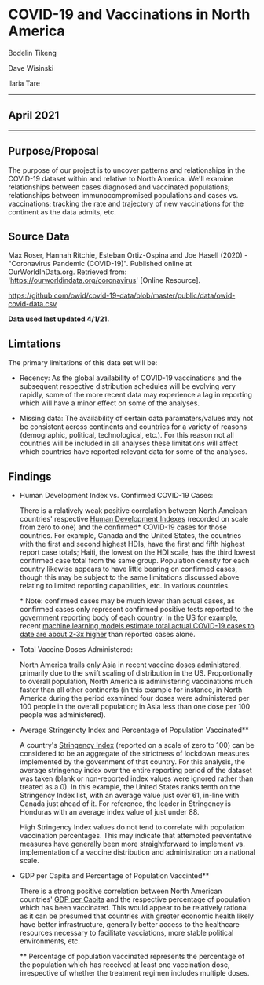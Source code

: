# COVID-19 and Vaccinations in North America
Bodelin Tikeng

Dave Wisinski

Ilaria Tare

----
April 2021
----
----

## Purpose/Proposal

The purpose of our project is to uncover patterns and relationships in the COVID-19 dataset within and relative to North America. We'll examine relationships between cases diagnosed and vaccinated populations; relationships between immunocompromised populations and cases vs. vaccinations; tracking the rate and trajectory of new vaccinations for the continent as the data admits, etc.

## Source Data

Max Roser, Hannah Ritchie, Esteban Ortiz-Ospina and Joe Hasell (2020) - "Coronavirus Pandemic (COVID-19)". Published online at OurWorldInData.org. Retrieved from: 'https://ourworldindata.org/coronavirus' [Online Resource].

https://github.com/owid/covid-19-data/blob/master/public/data/owid-covid-data.csv

**Data used last updated 4/1/21.**

## Limtations

The primary limitations of this data set will be:

- Recency: As the global availability of COVID-19 vaccinations and the subsequent respective distribution schedules will be evolving very rapidly, some of the more recent data may experience a lag in reporting which will have a minor effect on some of the analyses.

- Missing data: The availability of certain data paramaters/values may not be consistent across continents and countries for a variety of reasons (demographic, political, technological, etc.). For this reason not all countries will be included in all analyses these limitations will affect which countries have reported relevant data for some of the analyses. 

## Findings

- Human Development Index vs. Confirmed COVID-19 Cases:

    There is a relatively weak positive correlation between North Ameican countries' respective [Human Development Indexes](http://hdr.undp.org/en/content/human-development-index-hdi) (recorded on scale from zero to one) and the confirmed* COVID-19 cases for those countries. For example, Canada and the United States, the countries with the first and second highest HDIs, have the first and fifth highest report case totals; Haiti, the lowest on the HDI scale, has the third lowest confirmed case total from the same group. Population density for each country likewise appears to have little bearing on confirmed cases, though this may be subject to the same limitations discussed above relating to limited reporting capabilities, etc. in various countries.

    \* Note: confirmed cases may be much lower than actual cases, as confirmed cases only represent confirmed positive tests reported to the government reporting body of each country. In the US for example, recent [machine learning models estimate total actual COVID-19 cases to date are about 2-3x higher](https://www.utsouthwestern.edu/newsroom/articles/year-2021/covid-19-infections-in-the-us-nearly-three-times-greater-than-reported.html) than reported cases alone.

- Total Vaccine Doses Administered:

    North America trails only Asia in recent vaccine doses administered, primarily due to the swift scaling of distribution in the US. Proportionally to overall population, North America is administering vaccinations much faster than all other continents (in this example for instance, in North America during the period examined four doses were administered per 100 people in the overall population; in Asia less than one dose per 100 people was administered).

- Average Stringencty Index and Percentage of Population Vaccinated**

    A country's [Stringency Index](https://ourworldindata.org/covid-government-stringency-index) (reported on a scale of zero to 100) can be considered to be an aggregate of the strictness of lockdown measures implemented by the government of that country. For this analysis, the average stringency index over the entire reporting period of the dataset was taken (blank or non-reported index values were ignored rather than treated as a 0). In this example, the United States ranks tenth on the Stringency Index list, with an average value just over 61, in-line with Canada just ahead of it. For reference, the leader in Stringency is Honduras with an average index value of just under 88.

    High Stringency Index values do not tend to correlate with population vaccination percentages. This may indicate that attempted preventative measures have generally been more straightforward to implement vs. implementation of a vaccine distribution and administration on a national scale.

- GDP per Capita and Percentage of Population Vaccinted**

    There is a strong positive correlation between North American countries' [GDP per Capita](https://databank.worldbank.org/metadataglossary/world-development-indicators/series/NY.GDP.PCAP.KN) and the respective percentage of population which has been vaccinated. This would appear to be relatively rational as it can be presumed that countries with greater economic health likely have better infrastructure, generally better access to the healthcare resources necessary to facilitate vacciations, more stable political environments, etc.


    \** Percentage of population vaccinated represents the percentage of the population which has received at least one vaccination dose, irrespective of whether the treatment regimen includes multiple doses.



